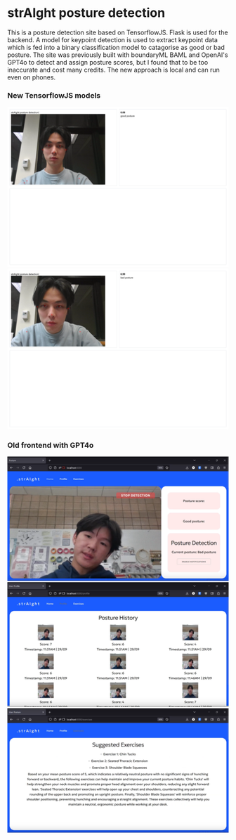 # strAIght posture detection
This is a posture detection site based on TensorflowJS. Flask is used for the backend.
A model for keypoint detection is used to extract keypoint data which is fed into a binary classification model to catagorise as good or bad posture. The site was previously built with boundaryML BAML and OpenAI's GPT4o to detect and assign posture scores, but I found that to be too inaccurate and cost many credits. The new approach is local and can run even on phones.

### New TensorflowJS models
![](https://github.com/tongshengw/strAIght/blob/main/readme/3.png)
![](https://github.com/tongshengw/strAIght/blob/main/readme/2.png)
### Old frontend with GPT4o
![](https://github.com/tongshengw/strAIght/blob/main/readme/4.png)
![](https://github.com/tongshengw/strAIght/blob/main/readme/1.png)
![](https://github.com/tongshengw/strAIght/blob/main/readme/5.png)
